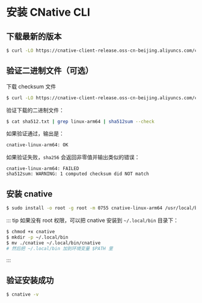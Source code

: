 # 安装 CNative CLI

## 下载最新的版本
```sh
$ curl -LO https://cnative-client-release.oss-cn-beijing.aliyuncs.com/cnative/latest/cnative-linux-arm64
```
## 验证二进制文件（可选）

下载 checksum 文件
```sh
$ curl -LO https://cnative-client-release.oss-cn-beijing.aliyuncs.com/cnative/latest/sha512.txt
```

验证下载的二进制文件：
```sh
$ cat sha512.txt | grep linux-arm64 | sha512sum --check
```

如果验证通过，输出是：
```sh
cnative-linux-arm64: OK
```

如果验证失败，```sha256``` 会返回非零值并输出类似的错误：
```
cnative-linux-arm64: FAILED
sha512sum: WARNING: 1 computed checksum did NOT match
```
## 安装 cnative
```sh
$ sudo install -o root -g root -m 0755 cnative-linux-arm64 /usr/local/bin/cnative
```
::: tip
如果没有 root 权限，可以把 cnative 安装到 ```~/.local/bin``` 目录下：
```sh
$ chmod +x cnative
$ mkdir -p ~/.local/bin
$ mv ./cnative ~/.local/bin/cnative
# 然后把 ~/.local/bin 加到环境变量 $PATH 里
```
:::
## 验证安装成功
```sh
$ cnative -v
```
